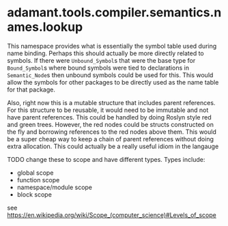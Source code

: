 # adamant.tools.compiler.semantics.names.lookup

This namespace provides what is essentially the symbol table used during name binding.  Perhaps this should actually be more directly related to symbols. If there were `Unbound_Symbol`s that were the base type for `Bound_Symbol`s where bound symbols were tied to declarations in `Semantic_Node`s then unbound symbols could be used for this. This would allow the symbols for other packages to be directly used as the name table for that package.

Also, right now this is a mutable structure that includes parent references. For this structure to be reusable, it would need to be immutable and not have parent references. This could be handled by doing Roslyn style red and green trees. However, the red nodes could be structs constructed on the fly and borrowing references to the red nodes above them. This would be a super cheap way to keep a chain of parent references without doing extra allocation. This could actually be a really useful idiom in the langauge

TODO change these to scope and have different types. Types include:

* global scope
* function scope
* namespace/module scope
* block scope

see https://en.wikipedia.org/wiki/Scope_(computer_science)#Levels_of_scope
